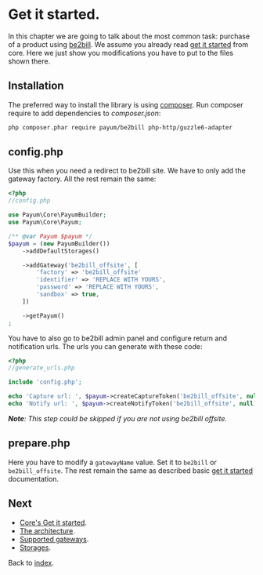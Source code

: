 # Get it started.

In this chapter we are going to talk about the most common task: purchase of a product using [be2bill](http://www.be2bill.com/).
We assume you already read [get it started](https://github.com/Payum/Core/blob/master/Resources/docs/get-it-started.md) from core.
Here we just show you modifications you have to put to the files shown there.

## Installation

The preferred way to install the library is using [composer](http://getcomposer.org/).
Run composer require to add dependencies to _composer.json_:

```bash
php composer.phar require payum/be2bill php-http/guzzle6-adapter
```

## config.php

Use this when you need a redirect to be2bill site.
We have to only add the gateway factory. All the rest remain the same:

```php
<?php
//config.php

use Payum\Core\PayumBuilder;
use Payum\Core\Payum;

/** @var Payum $payum */
$payum = (new PayumBuilder())
    ->addDefaultStorages()

    ->addGateway('be2bill_offsite', [
        'factory' => 'be2bill_offsite'
        'identifier' => 'REPLACE WITH YOURS',
        'password' => 'REPLACE WITH YOURS',
        'sandbox' => true,
    ])

    ->getPayum()
;
```

You have to also go to be2bill admin panel and configure return and notification urls.
The urls you can generate with these code:

```php
<?php
//generate_urls.php

include 'config.php';

echo 'Capture url: ', $payum->createCaptureToken('be2bill_offsite', null, ['noinvalidate' => 1], 'done_url')->getTargetUrl(), PHP_EOL;
echo 'Notify url: ', $payum->createNotifyToken('be2bill_offsite', null)->getTargetUrl(), PHP_EOL;
```

_**Note**: This step could be skipped if you are not using be2bill offsite._

## prepare.php

Here you have to modify a `gatewayName` value. Set it to `be2bill` or `be2bill_offsite`. The rest remain the same as described basic [get it started](https://github.com/Payum/Core/blob/master/Resources/docs/get-it-started.md) documentation.


## Next 

* [Core's Get it started](https://github.com/Payum/Core/blob/master/Resources/docs/get-it-started.md).
* [The architecture](https://github.com/Payum/Core/blob/master/Resources/docs/the-architecture.md).
* [Supported gateways](https://github.com/Payum/Core/blob/master/Resources/docs/supported-gateways.md).
* [Storages](https://github.com/Payum/Core/blob/master/Resources/docs/storages.md).

Back to [index](index.md).